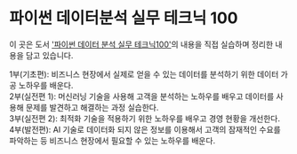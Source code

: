 # 파이썬 데이터분석 실무 테크닉 100
이 곳은 도서 ['파이썬 데이터 분석 실무 테크닉100'](https://product.kyobobook.co.kr/detail/S000001766439)의 내용을 직접 실습하며 정리한 내용을 담고 있습니다.

1부(기초편): 비즈니스 현장에서 실제로 얻을 수 있는 데이터를 분석하기 위한 데이터 가공 노하우를 배운다.  
2부(실전편 1): 머신러닝 기술을 사용해 고객을 분석하는 노하우를 배우고 데이터를 사용해 문제를 발견하고 해결하는 과정 실습한다.  
3부(실전편 2): 최적화 기술을 적용하기 위한 노하우를 배우고 경영 현황을 개선한다.  
4부(발전편): AI 기술로 데이터화 되지 않은 정보를 이용해서 고객의 잠재적인 수요를 파악하는 등 비즈니스 현장에서 필요할 수 있는 노하우를 배운다.
